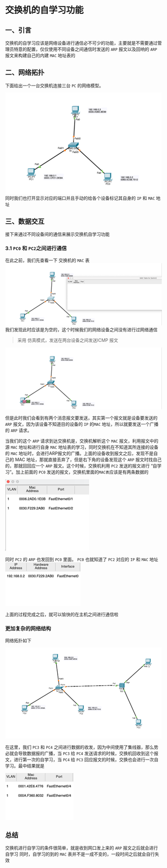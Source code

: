 # 交换机的自学习功能

## 一、引言
交换机的自学习应该是网络设备进行通信必不可少的功能，主要就是不需要通过管理员特意的配置，仅仅使用不同设备之间通信时发送的   `ARP` 报文以及回响的 `ARP` 报文来构建自己的内建 `MAC` 地址表的

## 二、网络拓扑
下面给出一个一台交换机连接三台 `PC` 的网络模型。

![网络拓扑](../image/%E6%88%AA%E5%B1%8F2022-11-02%2018.16.25.png)
同时我们也打开显示对应的端口并且手动的给各个设备标记其自身的 `IP` 和 `MAC` 地址

## 三、数据交互

接下来通过不同设备间的通信来展示交换机自学习功能


### 3.1 `PC0` 和 `PC2`之间进行通信 
在此之前，我们先查看一下 交换机的 `MAC` 表
![交换机MAC地址表](../image/%E6%88%AA%E5%B1%8F2022-11-02%2018.25.54.png)
我们发现此时应该是为空的，这个时候我们的网络设备之间没有进行过网络通信

> 采用 仿真模式，发送在两台设备之间发送ICMP 报文


![两台设备之间发送ICMP报文](../image/%E6%88%AA%E5%B1%8F2022-11-02%2018.29.04.png)

但是此时我们会看到有两个消息报文要发送，其实第一个报文就是设备要发送的 `ARP` 报文，因为该设备不知道目的设备的 `IP` 的`MAC` 地址，所以就要发送一个广播的 `ARP` 请求。

当我们的这个 `ARP` 请求到达交换机是，交换机解析这个 `MAC` 报文，利用报文中的源 `MAC` 地址和进行自身 `MAC` 地址表的学习，同时交换机在不知道其所连接的设备的 `MAC` 地址时，会进行ARP报文的广播。上面的设备收到报文之后，发现不是自己的 MAC 地址，那就直接丢弃了，但是右下角的设备发现这个 `ARP` 报文时找自己的，那就回回应一个 `ARP` 报文。这个时候，交换机利用 `PC2` 发送的报文进行 “自学习”。加上前面的 `PC0` 发送的报文，交换机里面的`MAC表`应该是有两条数据的

![交换机 MAC 表](./2022-11-02-19-12-47.png)

同时 `PC2` 的 `ARP` 也发回到 `PC0` 里面。 `PC0` 也就知道了 `PC2` 对应的 `IP` 和 `MAC` 地址
![PC0 MAC表](./2022-11-02-19-16-03.png)

上面的过程完成之后，就可以愉快的在主机之间进行通信啦

### 更加复杂的网络结构

网络拓扑如下

![网络拓扑](./2022-11-02-19-19-24.png)

在这里，我们 `PC3` 和 `PC4` 之间进行数据的收发，因为中间使用了集线器，那么势必就会导致数据报的广播，当 `PC3` 给 `PC4` 发送请求的时候，交换机回收到这个报文，进行第一次的自学习，当 `PC4` 给 `PC3` 回应报文的时候，交换也会进行一次自学习。最中结果就是

![交换机MAC表](./2022-11-02-19-35-57.png)



## 总结

交换机进行自学习的条件很简单，就是收到网口发上来的 `ARP` 报文之后就会进行自学习
同时，自学习的到的 `MAC` 表并不是一成不变的，一段时间之后就会自行失效
